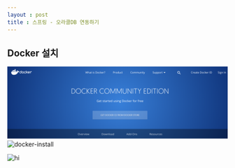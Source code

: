 ```yaml
---
layout : post
title : 스프링 - 오라클DB 연동하기
---
```


## Docker 설치

![docker-install](/_screenshots/docker_install01.png)
<img alt="docker-install" src="/_screenshots/docker-install02.png" />

![hi](/_screenshots/1.png)

